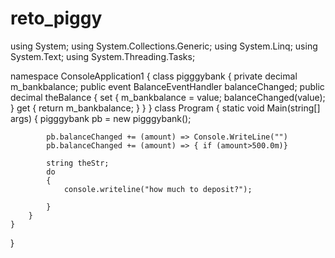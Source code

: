 # reto_piggy
using System;
using System.Collections.Generic;
using System.Linq;
using System.Text;
using System.Threading.Tasks;

namespace ConsoleApplication1
{
    class pigggybank
    {
        private decimal m_bankbalance;
        public event BalanceEventHandler balanceChanged;
        public decimal theBalance {
            set
            {
                m_bankbalance = value;
                balanceChanged(value);
            }
            get
            {
                return m_bankbalance;
            }
        }
    }
    class Program
    {
        static void Main(string[] args)
        {
            pigggybank pb = new pigggybank();

            pb.balanceChanged += (amount) => Console.WriteLine("")
            pb.balanceChanged += (amount) => { if (amount>500.0m)}

            string theStr;
            do
            {
                console.writeline("how much to deposit?");

            }
        }
    }
}
